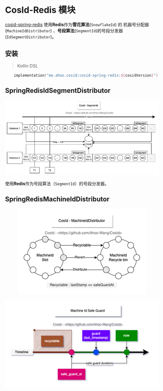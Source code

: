 # CosId-Redis 模块

[cosid-spring-redis](https://github.com/Ahoo-Wang/CosId/tree/main/cosid-spring-redis) 使用**Redis**作为**雪花算法**(`SnowflakeId`) 的 机器号分配器 (`MachineIdDistributor`) 、**号段算法**(`SegmentId`)的号段分发器 (`IdSegmentDistributor`)。

## 安装

> Kotlin DSL

``` kotlin
    implementation("me.ahoo.cosid:cosid-spring-redis:${cosidVersion}")
```

## SpringRedisIdSegmentDistributor

<p align="center" >
  <img src="../../public/assets/design/SegmentId.png" alt="SegmentId"/>
</p>

使用**Redis**作为号段算法（`SegmentId`）的号段分发器。

## SpringRedisMachineIdDistributor

<p align="center" >
  <img src="../../public/assets/design/RedisMachineIdDistributor.png" alt="SegmentId"/>
</p>

<p align="center">
  <img src="../../public/assets/design/Machine-Id-Safe-Guard.png" alt="Machine Id Safe Guard"/>
</p>

